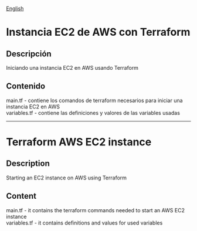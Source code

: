 [English](#english)    

# Instancia EC2 de AWS con Terraform

## Descripción
Iniciando una instancia EC2 en AWS usando Terraform

## Contenido
main.tf  -  contiene los comandos de terraform necesarios para iniciar una instancia EC2 en AWS   
variables.tf - contiene las definiciones y valores de las variables usadas 

___

<a name="english"></a>
# Terraform AWS EC2 instance

## Description
Starting an EC2 instance on AWS using Terraform

## Content
main.tf  -  it contains the terraform commands needed to start an AWS EC2 instance   
variables.tf  -  it contains definitions and values for used variables
